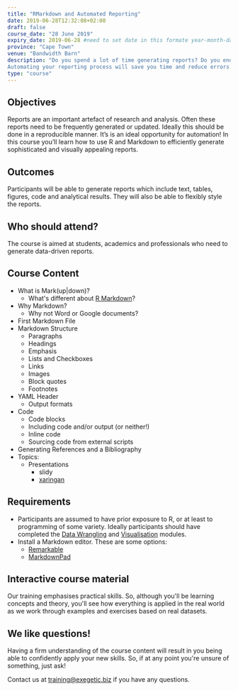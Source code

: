 ```yaml
---
title: "RMarkdown and Automated Reporting"
date: 2019-06-28T12:32:08+02:00
draft: false
course_date: "28 June 2019"
expiry_date: 2019-06-28 #need to set date in this formate year-month-day
province: "Cape Town"
venue: "Bandwidth Barn"
description: "Do you spend a lot of time generating reports? Do you end up regenerating tables and figures when new data become available? Is this a complicated and error-prone process? If so, then this course is for you!
Automating your reporting process will save you time and reduce errors." 
type: "course"
---
```


## Objectives

Reports are an important artefact of research and analysis. Often these reports need to be frequently generated or updated. Ideally this should be done in a reproducible manner. It’s is an ideal opportunity for automation! In this course you’ll learn how to use R and Markdown to efficiently generate sophisticated and visually appealing reports.
          
## Outcomes

Participants will be able to generate reports which include text, tables, figures, code and analytical results. They will also be able to flexibly style the reports.

## Who should attend?

The course is aimed at students, academics and professionals who need to generate data-driven reports.

## Course Content

- What is Mark(up|down)?
  - What's different about [R Markdown](https://github.com/rstudio/rmarkdown)?
- Why Markdown?
  - Why not Word or Google documents?
- First Markdown File
- Markdown Structure
  - Paragraphs
  - Headings
  - Emphasis
  - Lists and Checkboxes
  - Links
  - Images
  - Block quotes
  - Footnotes
- YAML Header
  - Output formats
- Code
  - Code blocks
  - Including code and/or output (or neither!)
  - Inline code
  - Sourcing code from external scripts
- Generating References and a Bibliography
- Topics:
  - Presentations
    - slidy
    - [xaringan](https://github.com/yihui/xaringan)
          
## Requirements
          
- Participants are assumed to have prior exposure to R, or at least to programming of some variety. Ideally participants should have completed the [Data Wrangling](https://exegetic-test.netlify.com/training/r-data-wrangling/) and [Visualisation](https://exegetic-test.netlify.com/training/r-visualisation/) modules.
- Install a Markdown editor. These are some options:
  - [Remarkable](https://remarkableapp.github.io/index.html)
  - [MarkdownPad](http://markdownpad.com/)

## Interactive course material
          
Our training emphasises practical skills. So, although you'll be learning concepts and theory, you'll see how everything is applied in the real world as we work through examples and exercises based on real datasets.

## We like questions!
          
Having a firm understanding of the course content will result in you being able to confidently apply your new skills. So, if at any point you're unsure of something, just ask!

Contact us at training@exegetic.biz if you have any questions.